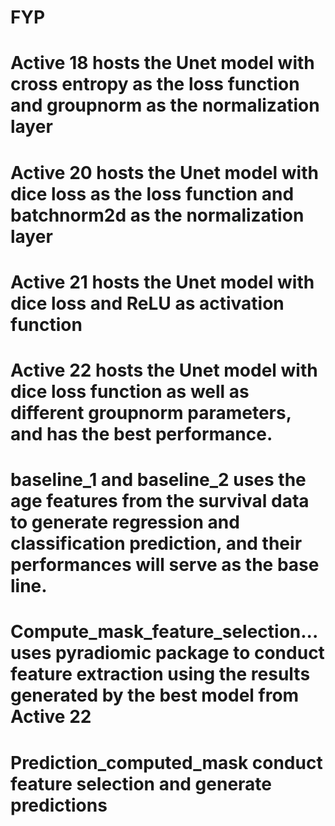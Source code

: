 # FYP
# Active 18 hosts the Unet model with cross entropy as the loss function and groupnorm as the normalization layer
# Active 20 hosts the Unet model with dice loss as the loss function and batchnorm2d as the normalization layer
# Active 21 hosts the Unet model with dice loss and ReLU as activation function 
# Active 22 hosts the Unet model with dice loss function as well as different groupnorm parameters, and has the best performance.
# baseline_1 and baseline_2 uses the age features from the survival data to generate regression and classification prediction, and their performances will serve as the base line.
# Compute_mask_feature_selection... uses pyradiomic package to conduct feature extraction using the results generated by the best model from Active 22
# Prediction_computed_mask conduct feature selection and generate predictions
